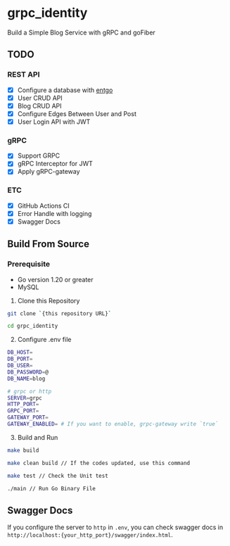 # grpc_identity

Build a Simple Blog Service with gRPC and goFiber

## TODO
### REST API
- [X] Configure a database with [entgo](https://entgo.io/)
- [X] User CRUD API
- [X] Blog CRUD API
- [X] Configure Edges Between User and Post
- [X] User Login API with JWT

### gRPC
- [X] Support GRPC
- [X] gRPC Interceptor for JWT
- [X] Apply gRPC-gateway

### ETC
- [X] GitHub Actions CI
- [X] Error Handle with logging
- [X] Swagger Docs

## Build From Source

### Prerequisite

- Go version 1.20 or greater
- MySQL

1. Clone this Repository
```bash
git clone `{this repository URL}`

cd grpc_identity
```
2. Configure .env file
```bash
DB_HOST=
DB_PORT=
DB_USER=
DB_PASSWORD=@
DB_NAME=blog

# grpc or http
SERVER=grpc
HTTP_PORT=
GRPC_PORT=
GATEWAY_PORT=
GATEWAY_ENABLED= # If you want to enable, grpc-gateway write `true`

```

3. Build and Run
```bash
make build

make clean build // If the codes updated, use this command

make test // Check the Unit test

./main // Run Go Binary File
```

## Swagger Docs

If you configure the server to `http` in `.env`, you can check swagger docs in `http://localhost:{your_http_port}/swagger/index.html`.
